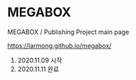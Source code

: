 # MEGABOX
MEGABOX / Publishing Project
main page

https://larmong.github.io/megabox/

1. 2020.11.09 시작
2. 2020.11.11 완료
